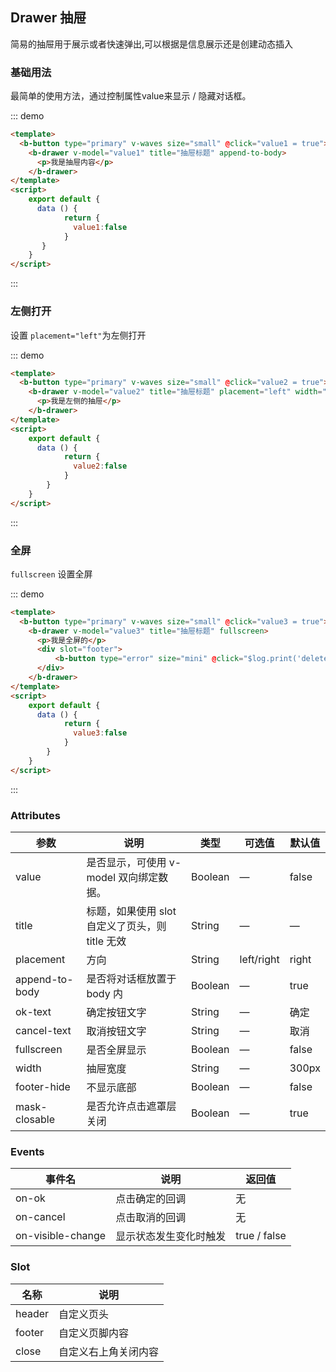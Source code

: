 ## Drawer 抽屉

<template>
    <div class="global-anchor">
      <b-anchor :scroll-offset="100">
        <b-anchor-link href="#ji-chu-yong-fa" title="基础用法"></b-anchor-link>
        <b-anchor-link href="#zuo-ce-da-kai" title="左侧打开"></b-anchor-link>
        <b-anchor-link href="#quan-ping" title="全屏"></b-anchor-link>
        <b-anchor-link href="#attributes" title="Attributes"></b-anchor-link>
        <b-anchor-link href="#events" title="Events"></b-anchor-link>
        <b-anchor-link href="#slot" title="Slot"></b-anchor-link>
      </b-anchor>
    </div>
</template>

简易的抽屉用于展示或者快速弹出,可以根据是信息展示还是创建动态插入

### 基础用法

最简单的使用方法，通过控制属性value来显示 / 隐藏对话框。

::: demo
```html
<template>
  <b-button type="primary" v-waves size="small" @click="value1 = true">open</b-button>
    <b-drawer v-model="value1" title="抽屉标题" append-to-body>
      <p>我是抽屉内容</p>
    </b-drawer>
</template>
<script>
    export default {
      data () {
            return {
              value1:false
            }
       }
    }
</script>
```
:::

### 左侧打开

设置 `placement="left"`为左侧打开

::: demo
```html
<template>
  <b-button type="primary" v-waves size="small" @click="value2 = true">左侧打开</b-button>
    <b-drawer v-model="value2" title="抽屉标题" placement="left" width="500px">
      <p>我是左侧的抽屉</p>
    </b-drawer>
</template>
<script>
    export default {
      data () {
            return {
              value2:false
            }
        }
    }
</script>
```
:::

### 全屏

`fullscreen` 设置全屏

::: demo 
```html
<template>
  <b-button type="primary" v-waves size="small" @click="value3 = true">全屏设置</b-button>
    <b-drawer v-model="value3" title="抽屉标题" fullscreen>
      <p>我是全屏的</p>
      <div slot="footer">
          <b-button type="error" size="mini" @click="$log.print('delete click','danger')" >Delete</b-button>
      </div>
    </b-drawer>
</template>
<script>
    export default {
      data () {
            return {
              value3:false
            }
        }
    }
</script>
```
:::

### Attributes

| 参数      | 说明    | 类型      | 可选值       | 默认值   |
|---------- |-------- |---------- |-------------  |-------- |
| value     | 是否显示，可使用 v-model 双向绑定数据。   | Boolean  |    —       |    false    |
| title     | 标题，如果使用 slot 自定义了页头，则 title 无效   | String  |     —       |     —     |
| placement | 方向   | String  |    left/right      |     right    |
| append-to-body    | 是否将对话框放置于 body 内 | Boolean  |      —      |  true  |
| ok-text     | 确定按钮文字 | String  |      —      | 确定 |
| cancel-text     | 取消按钮文字 | String  |      —      | 取消 |
| fullscreen     | 是否全屏显示 | Boolean  |      —      | false |
| width     | 抽屉宽度 | String  |      —      | 300px |
| footer-hide     | 不显示底部 | Boolean  |      —      | false |
| mask-closable    | 是否允许点击遮罩层关闭 | Boolean  |      —      | true |

### Events

| 事件名      | 说明    | 返回值      |
|---------- |-------- |---------- |
| on-ok     | 点击确定的回调   | 无  |
| on-cancel    | 点击取消的回调   | 无  |
| on-visible-change    | 显示状态发生变化时触发   | true / false  |

### Slot

| 名称      | 说明    |
|---------- |-------- |
| header     | 自定义页头   |
| footer     | 自定义页脚内容   |
| close     | 自定义右上角关闭内容   |
